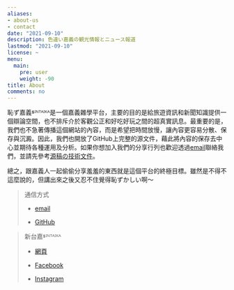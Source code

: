```yaml
---
aliases:
- about-us
- contact
date: "2021-09-10"
description: 色違い嘉義の観光情報とニュース報道
lastmod: "2021-09-10"
license: ~
menu:
  main:
    pre: user
    weight: -90
title: About
comments: no
---
```


恥ず嘉義ᙚᴵᴺᵀᴬᴵᴷᴬ是一個嘉義雜學平台，主要的目的是給旅遊資訊和新聞知識提供一個辯論空間，也不排斥介於客觀公正和好吃好玩之間的超真實訊息。最重要的是，我們也不急著傳播這個網站的內容，而是希望把時間放慢，讓內容更容易分散、保存與沉澱。因此，我們也開放了GitHub上完整的源文件，藉此將內容的保存去中心並期待各種運用及分析。如果你想加入我們的分享行列也歡迎透過[email](mailto:support@sintaika.com)聯絡我們，並請先參考[源稿の技術文件](https://hazukagi.sintaika.com/p/source-text-note/)。

總之，跟嘉義人一起偷偷分享羞羞的東西就是這個平台的終極目標。雖然是不得不這麼說的，但講出來之後又忍不住覺得恥ずかしい啊～

> 通信方式
>
> -   [email](mailto:support@sintaika.com)
>
> -   [GitHub](https://github.com/aciddylan/hazukagiWeb)

> 新台嘉ᙚᴵᴺᵀᴬᴵᴷᴬ
>
> -   [網頁](https://www.sintaika.com)
>
> -   [Facebook](https://www.facebook.com/sintaikaka/)
>
> -   [Instagram](https://www.instagram.com/sintaikaka/)
